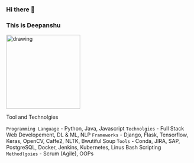 ### Hi there 👋
### This is Deepanshu

<img src="https://octodex.github.com/images/dojocat.jpg" alt="drawing" width="200"/>


Tool and Technolgies

`Programming Language` - Python, Java, Javascript
`Technolgies` - Full Stack Web Developement, DL & ML, NLP
`Frameworks` - Django, Flask, Tensorflow, Keras, OpenCV, Caffe2, NLTK, Bwutiful Soup
`Tools` - Conda, JIRA, SAP, PostgreSQL, Docker, Jenkins, Kubernetes, Linus Bash Scripting
`Methodlgoies` - Scrum (Agile), OOPs

<!--
**i-am-Dee/i-am-Dee** is a ✨ _special_ ✨ repository because its `README.md` (this file) appears on your GitHub profile.

Here are some ideas to get you started:

- 🔭 I’m currently working on ...
- 🌱 I’m currently learning ...
- 👯 I’m looking to collaborate on ...
- 🤔 I’m looking for help with ...
- 💬 Ask me about ...
- 📫 How to reach me: ...
- 😄 Pronouns: ...
- ⚡ Fun fact: ...
-->

